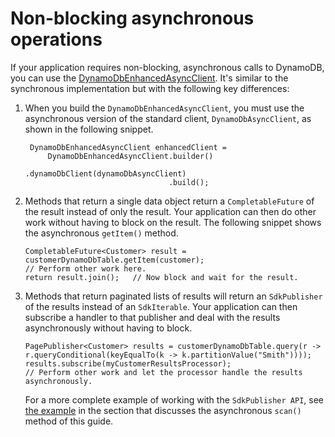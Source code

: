 # Non\-blocking asynchronous operations<a name="ddb-en-client-async"></a>

If your application requires non\-blocking, asynchronous calls to DynamoDB, you can use the [DynamoDbEnhancedAsyncClient](https://sdk.amazonaws.com/java/api/latest/software/amazon/awssdk/enhanced/dynamodb/DynamoDbEnhancedAsyncClient.html)\. It's similar to the synchronous implementation but with the following key differences:

1. When you build the `DynamoDbEnhancedAsyncClient`, you must use the asynchronous version of the standard client, `DynamoDbAsyncClient`, as shown in the following snippet\.

   ```
    DynamoDbEnhancedAsyncClient enhancedClient = 
        DynamoDbEnhancedAsyncClient.builder()
                                   .dynamoDbClient(dynamoDbAsyncClient)
                                   .build();
   ```

1. Methods that return a single data object return a `CompletableFuture` of the result instead of only the result\. Your application can then do other work without having to block on the result\. The following snippet shows the asynchronous `getItem()` method\. 

   ```
   CompletableFuture<Customer> result = customerDynamoDbTable.getItem(customer);
   // Perform other work here.
   return result.join();   // Now block and wait for the result.
   ```

1. Methods that return paginated lists of results will return an `SdkPublisher` of the results instead of an `SdkIterable`\. Your application can then subscribe a handler to that publisher and deal with the results asynchronously without having to block\.

   ```
   PagePublisher<Customer> results = customerDynamoDbTable.query(r -> r.queryConditional(keyEqualTo(k -> k.partitionValue("Smith"))));
   results.subscribe(myCustomerResultsProcessor);
   // Perform other work and let the processor handle the results asynchronously.
   ```

   For a more complete example of working with the `SdkPublisher API`, see [the example](ddb-en-client-use-multirecord-scan.md#ddb-en-client-use-multirecord-scan-async) in the section that discusses the asynchronous `scan()` method of this guide\.